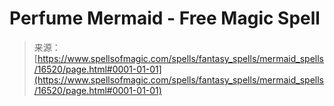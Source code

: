 <!--yml

分类：未分类

日期：2024-06-12 18:56:52

-->

# Perfume Mermaid - Free Magic Spell

> 来源：[https://www.spellsofmagic.com/spells/fantasy_spells/mermaid_spells/16520/page.html#0001-01-01](https://www.spellsofmagic.com/spells/fantasy_spells/mermaid_spells/16520/page.html#0001-01-01)
